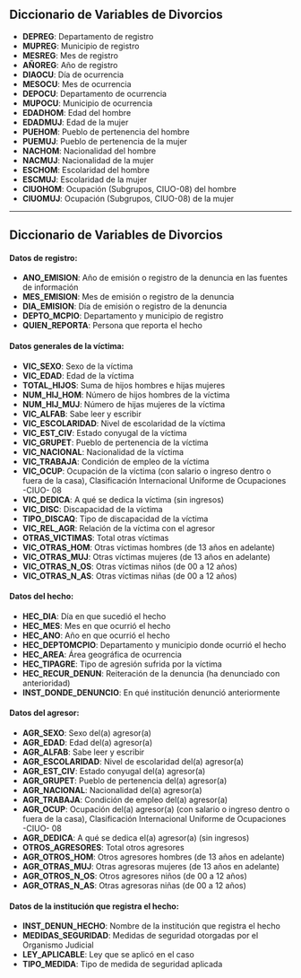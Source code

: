 ## Diccionario de Variables de Divorcios
- **DEPREG**: Departamento de registro  
- **MUPREG**: Municipio de registro  
- **MESREG**: Mes de registro  
- **AÑOREG**: Año de registro  
- **DIAOCU**: Día de ocurrencia  
- **MESOCU**: Mes de ocurrencia  
- **DEPOCU**: Departamento de ocurrencia  
- **MUPOCU**: Municipio de ocurrencia  
- **EDADHOM**: Edad del hombre  
- **EDADMUJ**: Edad de la mujer  
- **PUEHOM**: Pueblo de pertenencia del hombre  
- **PUEMUJ**: Pueblo de pertenencia de la mujer  
- **NACHOM**: Nacionalidad del hombre  
- **NACMUJ**: Nacionalidad de la mujer  
- **ESCHOM**: Escolaridad del hombre  
- **ESCMUJ**: Escolaridad de la mujer  
- **CIUOHOM**: Ocupación (Subgrupos, CIUO-08) del hombre  
- **CIUOMUJ**: Ocupación (Subgrupos, CIUO-08) de la mujer  

---

## **Diccionario de Variables de Divorcios**  

#### **Datos de registro:**  
- **ANO_EMISION**: Año de emisión o registro de la denuncia en las fuentes de información  
- **MES_EMISION**: Mes de emisión o registro de la denuncia  
- **DIA_EMISION**: Día de emisión o registro de la denuncia  
- **DEPTO_MCPIO**: Departamento y municipio de registro  
- **QUIEN_REPORTA**: Persona que reporta el hecho  

#### **Datos generales de la víctima:**  
- **VIC_SEXO**: Sexo de la víctima  
- **VIC_EDAD**: Edad de la víctima  
- **TOTAL_HIJOS**: Suma de hijos hombres e hijas mujeres  
- **NUM_HIJ_HOM**: Número de hijos hombres de la víctima  
- **NUM_HIJ_MUJ**: Número de hijas mujeres de la víctima  
- **VIC_ALFAB**: Sabe leer y escribir  
- **VIC_ESCOLARIDAD**: Nivel de escolaridad de la víctima  
- **VIC_EST_CIV**: Estado conyugal de la víctima  
- **VIC_GRUPET**: Pueblo de pertenencia de la víctima  
- **VIC_NACIONAL**: Nacionalidad de la víctima  
- **VIC_TRABAJA**: Condición de empleo de la víctima  
- **VIC_OCUP**: Ocupación de la víctima (con salario o ingreso dentro o fuera de la casa), Clasificación Internacional Uniforme de Ocupaciones -CIUO- 08  
- **VIC_DEDICA**: A qué se dedica la víctima (sin ingresos)  
- **VIC_DISC**: Discapacidad de la víctima  
- **TIPO_DISCAQ**: Tipo de discapacidad de la víctima  
- **VIC_REL_AGR**: Relación de la víctima con el agresor  
- **OTRAS_VICTIMAS**: Total otras víctimas  
- **VIC_OTRAS_HOM**: Otras víctimas hombres (de 13 años en adelante)  
- **VIC_OTRAS_MUJ**: Otras víctimas mujeres (de 13 años en adelante)  
- **VIC_OTRAS_N_OS**: Otras víctimas niños (de 00 a 12 años)  
- **VIC_OTRAS_N_AS**: Otras víctimas niñas (de 00 a 12 años)  

#### **Datos del hecho:**  
- **HEC_DIA**: Día en que sucedió el hecho  
- **HEC_MES**: Mes en que ocurrió el hecho  
- **HEC_ANO**: Año en que ocurrió el hecho  
- **HEC_DEPTOMCPIO**: Departamento y municipio donde ocurrió el hecho  
- **HEC_AREA**: Área geográfica de ocurrencia  
- **HEC_TIPAGRE**: Tipo de agresión sufrida por la víctima  
- **HEC_RECUR_DENUN**: Reiteración de la denuncia (ha denunciado con anterioridad)  
- **INST_DONDE_DENUNCIO**: En qué institución denunció anteriormente  

#### **Datos del agresor:**  
- **AGR_SEXO**: Sexo del(a) agresor(a)  
- **AGR_EDAD**: Edad del(a) agresor(a)  
- **AGR_ALFAB**: Sabe leer y escribir  
- **AGR_ESCOLARIDAD**: Nivel de escolaridad del(a) agresor(a)  
- **AGR_EST_CIV**: Estado conyugal del(a) agresor(a)  
- **AGR_GRUPET**: Pueblo de pertenencia del(a) agresor(a)  
- **AGR_NACIONAL**: Nacionalidad del(a) agresor(a)  
- **AGR_TRABAJA**: Condición de empleo del(a) agresor(a)  
- **AGR_OCUP**: Ocupación del(a) agresor(a) (con salario o ingreso dentro o fuera de la casa), Clasificación Internacional Uniforme de Ocupaciones -CIUO- 08  
- **AGR_DEDICA**: A qué se dedica el(a) agresor(a) (sin ingresos)  
- **OTROS_AGRESORES**: Total otros agresores  
- **AGR_OTROS_HOM**: Otros agresores hombres (de 13 años en adelante)  
- **AGR_OTRAS_MUJ**: Otras agresoras mujeres (de 13 años en adelante)  
- **AGR_OTROS_N_OS**: Otros agresores niños (de 00 a 12 años)  
- **AGR_OTRAS_N_AS**: Otras agresoras niñas (de 00 a 12 años)  

#### **Datos de la institución que registra el hecho:**  
- **INST_DENUN_HECHO**: Nombre de la institución que registra el hecho  
- **MEDIDAS_SEGURIDAD**: Medidas de seguridad otorgadas por el Organismo Judicial  
- **LEY_APLICABLE**: Ley que se aplicó en el caso  
- **TIPO_MEDIDA**: Tipo de medida de seguridad aplicada  

